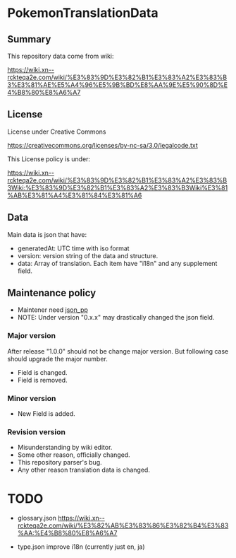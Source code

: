# PokemonTranslationData

## Summary

This repository data come from wiki:

https://wiki.xn--rckteqa2e.com/wiki/%E3%83%9D%E3%82%B1%E3%83%A2%E3%83%B3%E3%81%AE%E5%A4%96%E5%9B%BD%E8%AA%9E%E5%90%8D%E4%B8%80%E8%A6%A7

## License

License under Creative Commons

https://creativecommons.org/licenses/by-nc-sa/3.0/legalcode.txt

This License policy is under:

https://wiki.xn--rckteqa2e.com/wiki/%E3%83%9D%E3%82%B1%E3%83%A2%E3%83%B3Wiki:%E3%83%9D%E3%82%B1%E3%83%A2%E3%83%B3Wiki%E3%81%AB%E3%81%A4%E3%81%84%E3%81%A6

## Data

Main data is json that have:

- generatedAt: UTC time with iso format
- version: version string of the data and structure.
- data: Array of translation. Each item have "i18n" and any supplement field.

## Maintenance policy

- Maintener need [json_pp](https://github.com/deftek/json_pp)
- NOTE: Under version "0.x.x" may drastically changed the json field.

### Major version

After release "1.0.0" should not be change major version. 
But following case should upgrade the major number.

- Field is changed.
- Field is removed.

### Minor version

- New Field is added.

### Revision version

- Misunderstanding by wiki editor.
- Some other reason, officially changed.
- This repository parser's bug.
- Any other reason translation data is changed.

# TODO

- glossary.json
  https://wiki.xn--rckteqa2e.com/wiki/%E3%82%AB%E3%83%86%E3%82%B4%E3%83%AA:%E4%B8%80%E8%A6%A7

- type.json
 improve i18n (currently just en, ja)

 